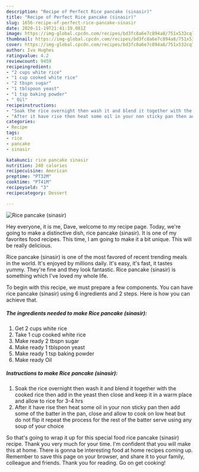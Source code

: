 ```yaml
---
description: "Recipe of Perfect Rice pancake (sinasir)"
title: "Recipe of Perfect Rice pancake (sinasir)"
slug: 1656-recipe-of-perfect-rice-pancake-sinasir
date: 2020-11-19T21:41:19.081Z
image: https://img-global.cpcdn.com/recipes/bd3fc8a6e7c894a8/751x532cq70/rice-pancake-sinasir-recipe-main-photo.jpg
thumbnail: https://img-global.cpcdn.com/recipes/bd3fc8a6e7c894a8/751x532cq70/rice-pancake-sinasir-recipe-main-photo.jpg
cover: https://img-global.cpcdn.com/recipes/bd3fc8a6e7c894a8/751x532cq70/rice-pancake-sinasir-recipe-main-photo.jpg
author: Iva Hughes
ratingvalue: 4.2
reviewcount: 9459
recipeingredient:
- "2 cups white rice"
- "1 cup cooked white rice"
- "2 tbspn sugar"
- "1 tblspoon yeast"
- "1 tsp baking powder"
- " Oil"
recipeinstructions:
- "Soak the rice overnight then wash it and blend it together with the cooked rice then add in the yeast then close and keep it in a warm place and allow to rice for 3-4 hrs"
- "After it have rise then heat some oil in your non sticky pan then add some of the batter in the pan, close and allow to cook on low heat but do not flip it repeat the process for the rest of the batter serve using any soup of your choice"
categories:
- Recipe
tags:
- rice
- pancake
- sinasir

katakunci: rice pancake sinasir 
nutrition: 240 calories
recipecuisine: American
preptime: "PT32M"
cooktime: "PT41M"
recipeyield: "3"
recipecategory: Dessert

---
```



![Rice pancake (sinasir)](https://img-global.cpcdn.com/recipes/bd3fc8a6e7c894a8/751x532cq70/rice-pancake-sinasir-recipe-main-photo.jpg)

Hey everyone, it is me, Dave, welcome to my recipe page. Today, we're going to make a distinctive dish, rice pancake (sinasir). It is one of my favorites food recipes. This time, I am going to make it a bit unique. This will be really delicious.

Rice pancake (sinasir) is one of the most favored of recent trending meals in the world. It's enjoyed by millions daily. It's easy, it's fast, it tastes yummy. They're fine and they look fantastic. Rice pancake (sinasir) is something which I've loved my whole life.




To begin with this recipe, we must prepare a few components. You can have rice pancake (sinasir) using 6 ingredients and 2 steps. Here is how you can achieve that.

<!--inarticleads1-->

##### The ingredients needed to make Rice pancake (sinasir):

1. Get 2 cups white rice
1. Take 1 cup cooked white rice
1. Make ready 2 tbspn sugar
1. Make ready 1 tblspoon yeast
1. Make ready 1 tsp baking powder
1. Make ready  Oil




<!--inarticleads2-->

##### Instructions to make Rice pancake (sinasir):

1. Soak the rice overnight then wash it and blend it together with the cooked rice then add in the yeast then close and keep it in a warm place and allow to rice for 3-4 hrs
1. After it have rise then heat some oil in your non sticky pan then add some of the batter in the pan, close and allow to cook on low heat but do not flip it repeat the process for the rest of the batter serve using any soup of your choice




So that's going to wrap it up for this special food rice pancake (sinasir) recipe. Thank you very much for your time. I'm confident that you will make this at home. There is gonna be interesting food at home recipes coming up. Remember to save this page on your browser, and share it to your family, colleague and friends. Thank you for reading. Go on get cooking!
